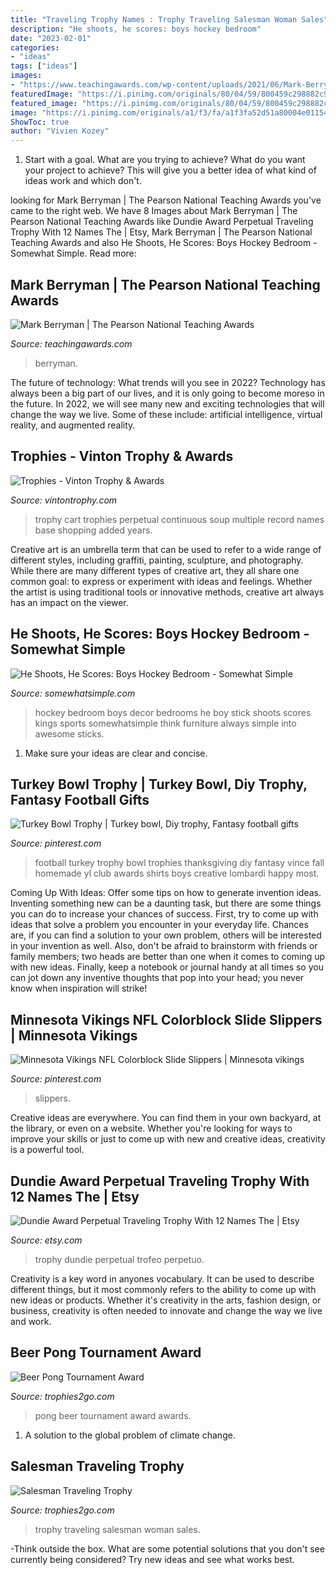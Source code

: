 ```yaml
---
title: "Traveling Trophy Names : Trophy Traveling Salesman Woman Sales"
description: "He shoots, he scores: boys hockey bedroom"
date: "2023-02-01"
categories:
- "ideas"
tags: ["ideas"]
images:
- "https://www.teachingawards.com/wp-content/uploads/2021/06/Mark-Berryman-Chiltern-Way-Academy-TA-Photo-scaled.jpeg"
featuredImage: "https://i.pinimg.com/originals/80/04/59/800459c298882c9d7fd4d4b251f1aa97.jpg"
featured_image: "https://i.pinimg.com/originals/80/04/59/800459c298882c9d7fd4d4b251f1aa97.jpg"
image: "https://i.pinimg.com/originals/a1/f3/fa/a1f3fa52d51a80004e01154a899989c6.jpg"
ShowToc: true
author: "Vivien Kozey"
---
```



1. Start with a goal. What are you trying to achieve? What do you want your project to achieve? This will give you a better idea of what kind of ideas work and which don't. 

	

		
looking for Mark Berryman | The Pearson National Teaching Awards you've came to the right web. We have 8 Images about Mark Berryman | The Pearson National Teaching Awards like Dundie Award Perpetual Traveling Trophy With 12 Names The | Etsy, Mark Berryman | The Pearson National Teaching Awards and also He Shoots, He Scores: Boys Hockey Bedroom - Somewhat Simple. Read more:
		
    
## Mark Berryman | The Pearson National Teaching Awards

<img loading=lazy src="https://www.teachingawards.com/wp-content/uploads/2021/06/Mark-Berryman-Chiltern-Way-Academy-TA-Photo-scaled.jpeg" onerror="this.onerror=null;this.src='https://tse2.mm.bing.net/th?id=OIP.TGM5x0Yal4TS8wRW_OSVtQHaJ4&amp;pid=15.1';" alt="Mark Berryman | The Pearson National Teaching Awards">

_Source: teachingawards.com_

>berryman. 

	

The future of technology: What trends will you see in 2022?
Technology has always been a big part of our lives, and it is only going to become moreso in the future. In 2022, we will see many new and exciting technologies that will change the way we live. Some of these include: artificial intelligence, virtual reality, and augmented reality.

    
## Trophies - Vinton Trophy &amp; Awards

<img loading=lazy src="https://www.vintontrophy.com/uploads/2/5/8/2/25826837/1477069219.png" onerror="this.onerror=null;this.src='https://tse4.mm.bing.net/th?id=OIP.9APC1h_6ChhvK9iY_T4BDQAAAA&amp;pid=15.1';" alt="Trophies - Vinton Trophy &amp; Awards">

_Source: vintontrophy.com_

>trophy cart trophies perpetual continuous soup multiple record names base shopping added years. 

	

Creative art is an umbrella term that can be used to refer to a wide range of different styles, including graffiti, painting, sculpture, and photography. While there are many different types of creative art, they all share one common goal: to express or experiment with ideas and feelings. Whether the artist is using traditional tools or innovative methods, creative art always has an impact on the viewer.

    
## He Shoots, He Scores: Boys Hockey Bedroom - Somewhat Simple

<img loading=lazy src="http://i0.wp.com/www.somewhatsimple.com/wp-content/uploads/2013/10/boys-hockey-room-1.jpg" onerror="this.onerror=null;this.src='https://tse3.mm.bing.net/th?id=OIP._RxxPmnmuupU_mUL1VHzPwHaKl&amp;pid=15.1';" alt="He Shoots, He Scores: Boys Hockey Bedroom - Somewhat Simple">

_Source: somewhatsimple.com_

>hockey bedroom boys decor bedrooms he boy stick shoots scores kings sports somewhatsimple think furniture always simple into awesome sticks. 

	

1. Make sure your ideas are clear and concise.

    
## Turkey Bowl Trophy | Turkey Bowl, Diy Trophy, Fantasy Football Gifts

<img loading=lazy src="https://i.pinimg.com/originals/80/04/59/800459c298882c9d7fd4d4b251f1aa97.jpg" onerror="this.onerror=null;this.src='https://tse1.mm.bing.net/th?id=OIP.8tL9_SJYm525ZBot-JAOkQAAAA&amp;pid=15.1';" alt="Turkey Bowl Trophy | Turkey bowl, Diy trophy, Fantasy football gifts">

_Source: pinterest.com_

>football turkey trophy bowl trophies thanksgiving diy fantasy vince fall homemade yl club awards shirts boys creative lombardi happy most. 

	

Coming Up With Ideas: Offer some tips on how to generate invention ideas.
Inventing something new can be a daunting task, but there are some things you can do to increase your chances of success. First, try to come up with ideas that solve a problem you encounter in your everyday life. Chances are, if you can find a solution to your own problem, others will be interested in your invention as well. Also, don't be afraid to brainstorm with friends or family members; two heads are better than one when it comes to coming up with new ideas. Finally, keep a notebook or journal handy at all times so you can jot down any inventive thoughts that pop into your head; you never know when inspiration will strike!

    
## Minnesota Vikings NFL Colorblock Slide Slippers | Minnesota Vikings

<img loading=lazy src="https://i.pinimg.com/originals/a1/f3/fa/a1f3fa52d51a80004e01154a899989c6.jpg" onerror="this.onerror=null;this.src='https://tse2.mm.bing.net/th?id=OIP.HJhoMuS6eW17Gjcc6omXmgAAAA&amp;pid=15.1';" alt="Minnesota Vikings NFL Colorblock Slide Slippers | Minnesota vikings">

_Source: pinterest.com_

>slippers. 

	

Creative ideas are everywhere. You can find them in your own backyard, at the library, or even on a website. Whether you're looking for ways to improve your skills or just to come up with new and creative ideas, creativity is a powerful tool.

    
## Dundie Award Perpetual Traveling Trophy With 12 Names The | Etsy

<img loading=lazy src="https://i.etsystatic.com/17019589/r/il/5b4618/2960341649/il_1140xN.2960341649_fu23.jpg" onerror="this.onerror=null;this.src='https://tse2.mm.bing.net/th?id=OIP.cet61NFSV-J38k_hKsV9MwHaHa&amp;pid=15.1';" alt="Dundie Award Perpetual Traveling Trophy With 12 Names The | Etsy">

_Source: etsy.com_

>trophy dundie perpetual trofeo perpetuo. 

	

Creativity is a key word in anyones vocabulary. It can be used to describe different things, but it most commonly refers to the ability to come up with new ideas or products. Whether it's creativity in the arts, fashion design, or business, creativity is often needed to innovate and change the way we live and work.

    
## Beer Pong Tournament Award

<img loading=lazy src="http://www.trophies2go.com/media/catalog/product/cache/1/image/9df78eab33525d08d6e5fb8d27136e95/2/0/20912_1.jpg" onerror="this.onerror=null;this.src='https://tse4.mm.bing.net/th?id=OIP.NJeH1VGvEUHui0lxcC5qMQHaHa&amp;pid=15.1';" alt="Beer Pong Tournament Award">

_Source: trophies2go.com_

>pong beer tournament award awards. 

	

1. A solution to the global problem of climate change.

    
## Salesman Traveling Trophy

<img loading=lazy src="https://www.trophies2go.com/media/catalog/product/cache/1/image/9df78eab33525d08d6e5fb8d27136e95/s/a/sales_woman_1.jpg" onerror="this.onerror=null;this.src='https://tse1.mm.bing.net/th?id=OIP.puJC-wI5R6wNqPj-8vLeWwHaHa&amp;pid=15.1';" alt="Salesman Traveling Trophy">

_Source: trophies2go.com_

>trophy traveling salesman woman sales. 

	

-Think outside the box. What are some potential solutions that you don't see currently being considered? Try new ideas and see what works best. 


